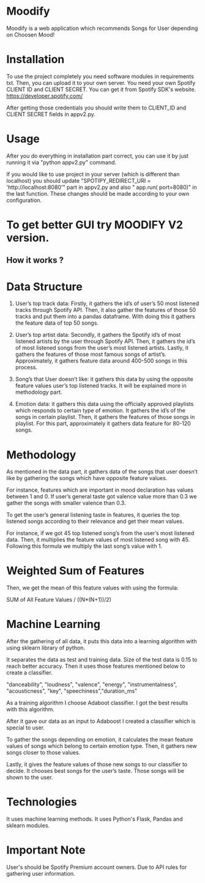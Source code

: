 # Moodify
Moodify is a web application which recommends Songs for User depending on Choosen Mood! 

# Installation
To use the project completely you need software modules in requirements txt. Then, you can upload it to your own server. 
You need your own Spotify CLIENT ID and CLIENT SECRET. You can get it from Spotify SDK's website.  https://developer.spotify.com/

After getting those credentials you should write them to CLIENT_ID and CLIENT SECRET fields in appv2.py. 
# Usage
After you do everything in installation part correct, you can use it by just running it via "python appv2.py" command. 

If you would like to use project in your server (which is different than localhost)
you should update "SPOTIPY_REDIRECT_URI = 'http://localhost:8080'" part in appv2.py and also " app.run( port=8080)" in the last function. 
These changes should be made according to your own configuration. 
# To get better GUI try MOODIFY V2 version.



## How it works  ?

# Data Structure
1) User’s top track data: Firstly, it gathers the id’s of user’s 50 most listened tracks  through  Spotify API. Then, it also gather the features of those 50 tracks and put them into a pandas dataframe. With doing this it gathers the feature data of top 50 songs. 

2) User’s top artist data: Secondly, it gathers the Spotify id’s of most listened artists by the user through Spotify API. Then, it gathers the id’s of most listened songs from the user’s most listened artists. Lastly, it gathers the features of those most famous songs of artist’s. Approximately, it gathers feature data around 400-500 songs in this process.

3) Song’s that User doesn’t like: it gathers this data by using the opposite feature values user’s top listened tracks. It will be explained more in methodology part. 

4) Emotion data: it gathers this data using the officially approved playlists which responds to certain type of emotion. It gathers the id’s of the songs in certain playlist. Then, it  gathers the features of those songs in playlist. For this part, approximately it gathers data feature for 80-120 songs. 

# Methodology

As mentioned in the data part, it gathers data of the songs that user doesn’t like by gathering the songs which have opposite feature values.
 
For instance, features which are important in mood declaration has values between 1 and 0. If user’s general taste got valence value more than 0.3 we gather the songs with smaller valence than 0.3.

To get the user’s general listening taste in features, it queries the top listened songs according to their relevance and  get their mean values. 

For instance, if we got 45 top listened song’s from the user’s most listened data. Then, it multiplies the feature values of most listened song with 45. Following this formula we multiply the last song’s value with 1. 

# Weighted Sum of Features
Then, we get the mean of this feature values with using the formula: 

SUM of All Feature Values / ((N*(N+1))/2)

# Machine Learning 
After the gathering of all data, it puts this data into a learning algorithm with using sklearn library of python. 

It separates the data as test and training data. Size of the test data is 0.15 to reach better accuracy. 
Then it uses those features mentioned below to create a classifier.

"danceability", "loudness", "valence", "energy", "instrumentalness", "acousticness", "key", "speechiness","duration_ms"

As a training algorithm I choose Adaboot classifier. I got the best results with this algorithm. 

After it gave our data as an input to Adaboost I created a classifier which is special to user. 

 
To gather the songs depending on emotion, it calculates the mean feature values of songs which belong to certain emotion type. Then, it gathers new songs closer to those  values. 

Lastly, it gives the feature values of those new songs to our classifier to decide. It chooses best songs for the user’s taste. Those songs will be shown to the user.  



# Technologies
It uses machine learning methods. 
It uses Python's Flask, Pandas and sklearn modules.
# Important Note
User's should be Spotify Premium account owners. Due to API rules for gathering user information.
